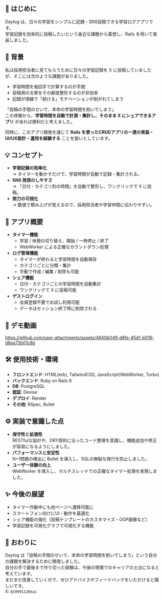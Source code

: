 ## 📖 はじめに
Daylog は、日々の学習をシンプルに記録・SNS投稿できる学習ログアプリです。  
学習記録を効率的に投稿したいという身近な課題から着想し、Rails を用いて実装しました。

## 🎯 背景
私は採用担当者に見てもらうために日々の学習記録を X に投稿していましたが、そこには次のような課題がありました。  

- 学習時間を毎回手で計算するのが手間  
- 投稿用の文章をその都度整形するのが非効率  
- 記録が煩雑で「続ける」モチベーションが削がれてしまう  

「投稿の手間のせいで、本命の学習時間を削いでしまう」  
この体験から、**学習時間を自動で計測・集計し、そのまま X にシェアできるアプリ** があれば便利だと考えました。  

同時に、このアプリ開発を通じて **Rails を使ったCRUDアプリの一連の実装・UI/UX設計・運用を経験する** ことを狙いとしています。

## 💡 コンセプト
- **学習記録の効率化**  
  → タイマーを動かすだけで、学習時間が自動で記録・集計される。  
- **SNS 発信のしやすさ**  
  → 「日付・カテゴリ別の時間」を自動で整形し、ワンクリックで X に投稿。  
- **努力の可視化**  
  → 数値で積み上げが見えるので、採用担当者や学習仲間に伝わりやすい。

## 📝 アプリ概要
- **タイマー機能**
  - 学習 / 休憩の切り替え、開始 / 一時停止 / 終了
  - WebWorker による正確なカウントダウン処理
- **ログ管理機能**
  - タイマーが終わると学習時間を自動保存
  - カテゴリごとに分類・集計
  - 手動で作成 / 編集 / 削除も可能
- **シェア機能**
  - 日付・カテゴリごとの学習時間を自動集計
  - ワンクリックで X に投稿可能
- **ゲストログイン**
  - 会員登録不要でお試し利用可能
  - データはセッション終了時に削除される
  
## 🎥 デモ動画  
https://github.com/user-attachments/assets/4840b049-d8fe-45d1-b018-d8ea73b01c8b   


## 🛠 使用技術・環境
- **フロントエンド**: HTML(erb), TailwindCSS, JavaScript(WebWorker, Turbo)
- **バックエンド**: Ruby on Rails 8
- **DB**: PostgreSQL
- **認証**: Devise
- **デプロイ**: Render
- **その他**: RSpec, Bullet

## ⚙️ 実装で意識した点
- **保守性と拡張性**  
  RESTfulな設計や、DRY原則に沿ったコード整理を意識し、機能追加や修正が容易になるようにしました。
- **パフォーマンスと安定性**  
  N+1問題の検出に Bullet を導入し、SQLの無駄な発行を防止しました。  
- **ユーザー体験の向上**  
  WebWorker を導入し、マルチスレッドでの正確なタイマー処理を実現しました。

## ✨️ 今後の展望
- タイマー作動中にも他ページへ遷移可能に
- スマートフォン向けにUI・動作を最適化
- シェア機能の強化（投稿テンプレートのカスタマイズ・OGP画像など）
- 学習記録を可視化グラフで可視化する機能

## 🙌 おわりに
Daylog は「投稿の手間のせいで、本命の学習時間を削いでしまう」という自分の課題を解決するために開発しました。   
自分の手で最後まで作り切った経験は、今後の現場でのキャリアの土台になると考えています。   
まだまだ改善していくので、ぜひアドバイスやフィードバックをいただけると嬉しいです。   
X: `@19991126kai`
